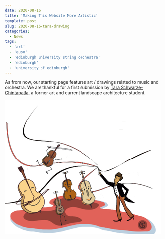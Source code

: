 ```yaml
---
date: 2020-08-16
title: 'Making This Website More Artistic'
template: post
slug: 2020-08-16-tara-drawing
categories:
  - News
tags:
  - 'art'
  - 'euso'
  - 'edinburgh university string orchestra'
  - 'edinburgh'
  - 'university of edinburgh'
---
```


As from now, our starting page features art / drawings related to music and orchestra. We are thankful for a first submission by [Tara Schwarze-Chintapatla](https://www.instagram.com/tarasc_art/), a former art and current landscape architecture student.

![Drawing by Tara Schwarze-Chintapatla](../images/drawing.png)